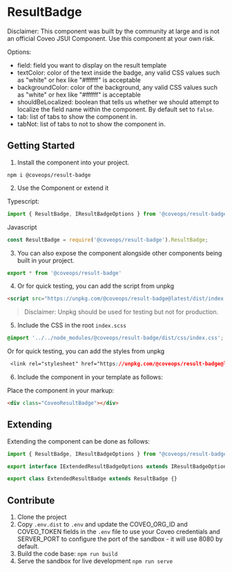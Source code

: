 # ResultBadge

Disclaimer: This component was built by the community at large and is not an official Coveo JSUI Component. Use this component at your own risk.

Options:
- field: field you want to display on the result template
- textColor: color of the text inside the badge, any valid CSS values such as "white" or hex like "#ffffff" is acceptable
- backgroundColor: color of the background, any valid CSS values such as "white" or hex like "#ffffff" is acceptable
- shouldBeLocalized: boolean that tells us whether we should attempt to localize the field name within the component. By default set to `false`.
- tab: list of tabs to show the component in.
- tabNot: list of tabs to not to show the component in.

## Getting Started

1. Install the component into your project.

```
npm i @coveops/result-badge
```

2. Use the Component or extend it

Typescript:

```javascript
import { ResultBadge, IResultBadgeOptions } from '@coveops/result-badge';
```

Javascript

```javascript
const ResultBadge = require('@coveops/result-badge').ResultBadge;
```

3. You can also expose the component alongside other components being built in your project.

```javascript
export * from '@coveops/result-badge'
```

4. Or for quick testing, you can add the script from unpkg

```html
<script src="https://unpkg.com/@coveops/result-badge@latest/dist/index.min.js"></script>
```

> Disclaimer: Unpkg should be used for testing but not for production.

5. Include the CSS in the root `index.scss`

```css
@import '../../node_modules/@coveops/result-badge/dist/css/index.css';
```

Or for quick testing, you can add the styles from unpkg

```css
 <link rel="stylesheet" href="https://unpkg.com/@coveops/result-badge@latest/dist/css/index.css" />
```

6. Include the component in your template as follows:

Place the component in your markup:

```html
<div class="CoveoResultBadge"></div>
```

## Extending

Extending the component can be done as follows:

```javascript
import { ResultBadge, IResultBadgeOptions } from "@coveops/result-badge";

export interface IExtendedResultBadgeOptions extends IResultBadgeOptions {}

export class ExtendedResultBadge extends ResultBadge {}
```

## Contribute

1. Clone the project
2. Copy `.env.dist` to `.env` and update the COVEO_ORG_ID and COVEO_TOKEN fields in the `.env` file to use your Coveo credentials and SERVER_PORT to configure the port of the sandbox - it will use 8080 by default.
3. Build the code base: `npm run build`
4. Serve the sandbox for live development `npm run serve`
